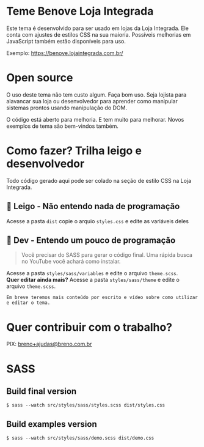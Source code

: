 # Teme Benove Loja Integrada
Este tema é desenvolvido para ser usado em lojas da Loja Integrada. Ele conta com ajustes de estilos CSS na sua maioria. Possíveis melhorias em JavaScript também estão disponíveis para uso.

Exemplo: https://benove.lojaintegrada.com.br/

# Open source
O uso deste tema não tem custo algum. Faça bom uso. Seja lojista para alavancar sua loja ou desenvolvedor para aprender como manipular sistemas prontos usando manipulação do DOM.

O código está aberto para melhoria. E tem muito para melhorar. Novos exemplos de tema são bem-vindos também.

# Como fazer? Trilha leigo e desenvolvedor
Todo código gerado aqui pode ser colado na seção de estilo CSS na Loja Integrada.

## 👶 Leigo - Não entendo nada de programação
Acesse a pasta `dist` copie o arquio `styles.css` e edite as variáveis deles

## 🥷 Dev - Entendo um pouco de programação
> Você precisar do SASS para gerar o código final. Uma rápida busca no YouTube você achará como instalar.

Acesse a pasta `styles/sass/variables` e edite o arquivo `theme.scss`.   
**Quer editar ainda mais?** Acesse a pasta `styles/sass/theme` e edite o arquivo `theme.scss`.

    Em breve teremos mais conteúdo por escrito e vídeo sobre como utilizar e editar o tema.

# Quer contribuir com o trabalho?
PIX: breno+ajudas@breno.com.br

# SASS

## Build final version
```shell
$ sass --watch src/styles/sass/styles.scss dist/styles.css
```

## Build examples version
```shell
$ sass --watch src/styles/sass/demo.scss dist/demo.css
```
